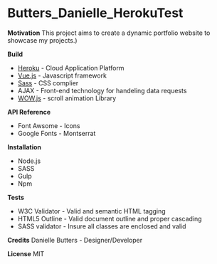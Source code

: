 # Butters_Danielle_HerokuTest

**Motivation**
This project aims to create a dynamic portfolio website to showcase my projects.)

**Build**
* [Heroku](https://heroku.com/apps) - Cloud Application Platform
* [Vue.js](https://vuejs.org) - Javascript framework
* [Sass](https://sass-lang.com) - CSS complier
* AJAX - Front-end technology for handeling data requests
* [WOW.js](https://wowjs.uk) - scroll animation Library


**API Reference**
* Font Awsome - Icons
* Google Fonts - Montserrat 

**Installation**
* Node.js
* SASS
* Gulp
* Npm

**Tests**
* W3C Validator - Valid and semantic HTML tagging
* HTML5 Outline - Valid document outline and proper cascading
* SASS validator - Insure all classes are enclosed and valid

**Credits**
Danielle Butters - Designer/Developer

**License**
MIT